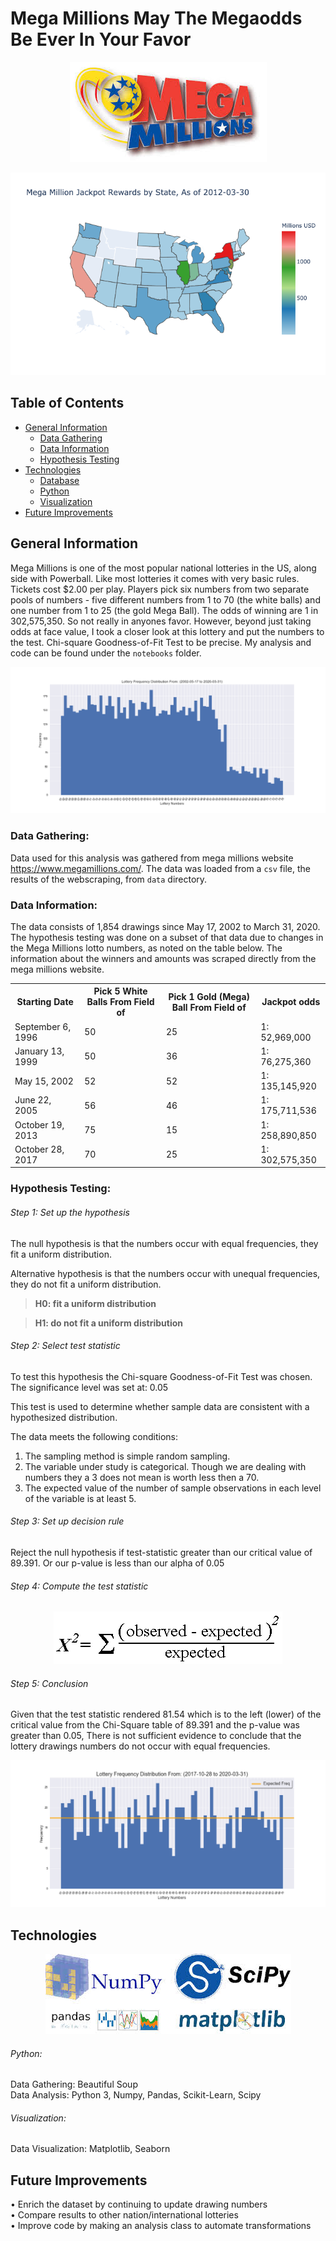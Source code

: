 # Mega Millions May The Megaodds Be Ever In Your Favor
<p align="center" size=20%>
  <img src="images/megamil.jpg">
</p>
<p align="center">
  <img src="images/map.png">
</p>

## Table of Contents
* [General Information](#general-information)
    * [Data Gathering](#data-gathering)
    * [Data Information](#data-information)
    * [Hypothesis Testing](#hypothesis-testing)
* [Technologies](#technologies)
    * [Database](#database)
    * [Python](#python)
    * [Visualization](#visualization)
* [Future Improvements](#future-improvements)

## General Information
Mega Millions is one of the most popular national lotteries in the US, along side with Powerball.  Like most lotteries it comes with very basic rules.  Tickets cost $2.00 per play. Players pick six numbers from two separate pools of numbers - five different numbers from 1 to 70 (the white balls) and one number from 1 to 25 (the gold Mega Ball).  The odds of winning are 1 in 302,575,350.  So not really in anyones favor. However, beyond just taking odds at face value, I took a closer look at this lottery and put the numbers to the test. Chi-square Goodness-of-Fit Test to be precise.  My analysis and code can be found under the ```notebooks``` folder. 

<p align="center">
  <img src="images/allnumhist.png">
</p>


### Data Gathering:
Data used for this analysis was gathered from mega millions website https://www.megamillions.com/.  The data was loaded from a ```csv``` file, the results of the webscraping, from ```data``` directory.

### Data Information:
The data consists of 1,854 drawings since May 17, 2002 to March 31, 2020.  The hypothesis testing was done on a subset of that data due to changes in the Mega Millions lotto numbers, as noted on the table below.  The information about the winners and amounts was scraped directly from the mega millions website. 
<TABLE>
   <TR>    
       <TH>Starting Date</TH>
       <TH>Pick 5 White Balls From Field of</TH>
       <TH>Pick 1 Gold (Mega) Ball From Field of</TH>
       <TH>Jackpot odds</TH>
   </TR>
   <TR>
      <TD>September 6, 1996</TD>
      <TD>50</TD>
      <TD>25</TD>
      <TD>1: 52,969,000</TD>
   </TR>
   <TR>
      <TD>January 13, 1999</TD>
      <TD>50</TD>
      <TD>36</TD>
      <TD>1: 76,275,360</TD>
   </TR>
   <TR>
      <TD>May 15, 2002</TD>
      <TD>52</TD>
      <TD>52</TD>
      <TD>1: 135,145,920</TD>
   </TR>
   <TR>
      <TD>June 22, 2005</TD>
      <TD>56</TD>
      <TD>46</TD>
      <TD>1: 175,711,536</TD>
   </TR>
   <TR>
      <TD>October 19, 2013</TD>
      <TD>75</TD>
      <TD>15</TD>
      <TD>1: 258,890,850</TD>
   </TR>
   <TR>
      <TD>October 28, 2017</TD>
      <TD>70</TD>
      <TD>25</TD>
      <TD>1: 302,575,350</TD>
   </TR>
</TABLE>

### Hypothesis Testing:

###### Step 1: Set up the hypothesis
The null hypothesis is that the numbers occur with equal frequencies, they fit a uniform distribution.

Alternative hypothesis is that the numbers occur with unequal frequencies, they do not fit a uniform distribution.

>**H0: fit a uniform distribution**

>**H1: do not fit a uniform distribution**

###### Step 2: Select test statistic
To test this hypothesis the Chi-square Goodness-of-Fit Test was chosen.
The significance level was set at: 0.05

This test is used to determine whether sample data are consistent with a hypothesized distribution.

The data meets the following conditions:<br>
1) The sampling method is simple random sampling.<br>
2) The variable under study is categorical. Though we are dealing with numbers they a 3 does not mean is worth less then a 70.<br>  
3) The expected value of the number of sample observations in each level of the variable is at least 5.

###### Step 3: Set up decision rule
Reject the null hypothesis if test-statistic greater than our critical value of 89.391. Or our p-value is less than our alpha of 0.05

###### Step 4: Compute the test statistic
<p align="center">
  <img src="images/chisq.gif">
</p>

###### Step 5: Conclusion
Given that the test statistic rendered 81.54 which is to the left (lower) of the critical value from the Chi-Square table of 89.391 and the p-value was greater than 0.05, There is not sufficient evidence to conclude that the lottery drawings numbers do not occur with equal frequencies.
<p align="center">
  <img src="images/newnumhist.png">
</p>

## Technologies
<p align="center">
  <img src="images/logos.jpg">
</p>

###### Python:
Data Gathering: Beautiful Soup<br>
Data Analysis: Python 3, Numpy, Pandas, Scikit-Learn, Scipy<br>

###### Visualization:
Data Visualization: Matplotlib, Seaborn

## Future Improvements
• Enrich the dataset by continuing to update drawing numbers<br>
• Compare results to other nation/international lotteries<br>
• Improve code by making an analysis class to automate transformations<br>